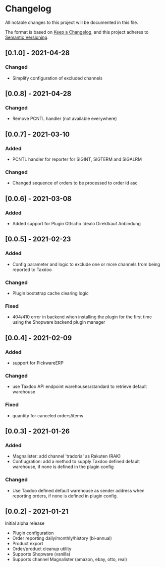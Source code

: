 # Changelog
All notable changes to this project will be documented in this file.

The format is based on [Keep a Changelog](https://keepachangelog.com/en/1.0.0/),
and this project adheres to [Semantic Versioning](https://semver.org/spec/v2.0.0.html).

## [0.1.0] - 2021-04-28
### Changed
- Simplify configuration of excluded channels

## [0.0.8] - 2021-04-28
### Changed
- Remove PCNTL handler (not available everywhere)

## [0.0.7] - 2021-03-10
### Added
- PCNTL handler for reporter for SIGINT, SIGTERM and SIGALRM
### Changed
- Changed sequence of orders to be processed to order id asc

## [0.0.6] - 2021-03-08
### Added
- Added support for Plugin Ottscho Idealo Direktkauf Anbindung

## [0.0.5] - 2021-02-23
### Added
- Config parameter and logic to exclude one or more channels from being
reported to Taxdoo
### Changed
- Plugin bootstrap cache clearing logic
### Fixed
- 404/410 error in backend when installing the plugin for the first time
using the Shopware backend plugin manager

## [0.0.4] - 2021-02-09
### Added
- support for PickwareERP
### Changed
- use Taxdoo API endpoint warehouses/standard to retrieve default warehouse
### Fixed
- quantity for canceled orders/items

## [0.0.3] - 2021-01-26
### Added
- Magnalister: add channel 'tradoria' as Rakuten (RAK)
- Confiugration: add a method to supply Taxdoo defined default warehouse, if none
is defined in the plugin config
### Changed
- Use Taxdoo defined default warehouse as sender address when reporting orders,
  if none is defined in plugin config.

## [0.0.2] - 2021-01-21
Initial alpha release
- Plugin configuration
- Order reporting daily/monthly/history (bi-annual)
- Product export
- Order/product cleanup utility
- Supports Shopware (vanilla)
- Supports channel Magnalister (amazon, ebay, otto, real)